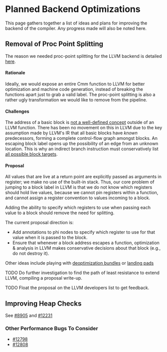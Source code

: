 # Planned Backend Optimizations



This page gathers together a list of ideas and plans for improving the backend of the compiler. Any progress made will also be noted here.


## Removal of Proc Point Splitting



The reason we needed proc-point splitting for the LLVM backend is detailed [here](commentary/compiler/backends/llvm/wip#get-rid-of-proc-point-splitting).


#### Rationale



Ideally, we would expose an entire Cmm function to LLVM for better optimization and machine code generation, instead of breaking the functions apart just to grab a valid label.
The proc-point splitting is also a rather ugly transformation we would like to remove from the pipeline.


#### Challenges



The address of a basic block is [
not a well-defined concept](http://llvm.org/docs/LangRef.html#addresses-of-basic-blocks) outside of an LLVM function.
There has been no movement on this in LLVM due to the key assumption made by LLVM's IR that all basic blocks have *known* predecessors, forming a complete control-flow graph amongst blocks.
An escaping block label opens up the possibility of an edge from an unknown location.
This is why an indirect branch instruction must conservatively list [
all possible block targets](http://llvm.org/docs/LangRef.html#i-indirectbr).


#### Proposal



All values that are live at a return point are explicitly passed as arguments in register; we make no use of the built-in stack.
Thus, our core problem of jumping to a block label in LLVM is that we do not know which registers should hold live values, because we cannot pin registers within a function, and cannot assign a register convention to values incoming to a block.
  
Adding the ability to specify which registers to use when passing each value to a block should remove the need for splitting.



The current proposal direction is:


- Add annotations to phi nodes to specify which register to use for that value when it is passed to the block.
- Ensure that whenever a block address escapes a function, optimization & analysis in LLVM makes conservative decisions about that block (e.g., do not destroy it).


Other ideas include playing with [
deoptimization bundles](http://llvm.org/docs/LangRef.html#deoptimization-operand-bundles) or [
landing pads](http://llvm.org/docs/LangRef.html#i-landingpad)



TODO Do further investigation to find the path of least resistance to extend LLVM, compiling a proposal write-up.



TODO Float the proposal on the LLVM developers list to get feedback.


## Improving Heap Checks



See [\#8905](https://gitlab.staging.haskell.org/ghc/ghc/issues/8905) and [\#12231](https://gitlab.staging.haskell.org/ghc/ghc/issues/12231)


### Other Performance Bugs To Consider


- [\#12798](https://gitlab.staging.haskell.org/ghc/ghc/issues/12798)
- [\#12808](https://gitlab.staging.haskell.org/ghc/ghc/issues/12808)


 


